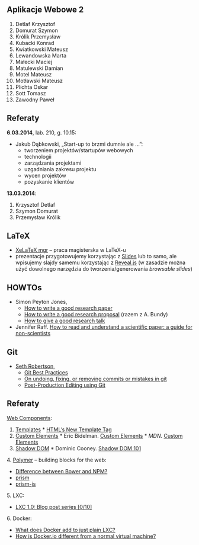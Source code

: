 ## Aplikacje Webowe 2

1. Detlaf Krzysztof
2. Domurat Szymon
3. Królik Przemysław
4. Kubacki Konrad
5. Kwiatkowski Mateusz
6. Lewandowska Marta
7. Małecki Maciej
8. Matulewski Damian
9. Motel Mateusz
10. Motławski Mateusz
11. Plichta Oskar
12. Sott Tomasz
13. Zawodny Paweł


## Referaty

**6.03.2014**, lab. 210, g. 10.15:

* Jakub Dąbkowski, „Start-up to brzmi dumnie ale …”:
  - tworzeniem projektów/startupów webowych
  * technologii
  * zarządzania projektami
  * uzgadniania zakresu projektu
  * wycen projektów
  * pozyskanie klientów

**13.03.2014**:

1. Krzysztof Detlaf
1. Szymon Domurat
1. Przemysław Królik


## LaTeX

* [XeLaTeX mgr](https://github.com/wbzyl/xelatex-mgr) –
  praca magisterska w LaTeX-u
* prezentacje przygotowujemy korzystając z [Slides](http://slid.es/)
  lub to samo, ale wpisujemy slajdy samemu korzystając z [Reveal.js](http://lab.hakim.se/reveal-js/)
  (w zasadzie można użyć dowolnego narzędzia do tworzenia/generowania
  *browsable slides*)


## HOWTOs

* Simon Peyton Jones,
  - [How to write a good research paper](http://research.microsoft.com/en-us/um/people/simonpj/papers/giving-a-talk/writing-a-paper-slides.pdf)
  - [How to write a good research proposal](http://research.microsoft.com/en-us/um/people/simonpj/papers/Proposal.html)
    (razem z A. Bundy)
  - [How to give a good research talk](http://research.microsoft.com/en-us/um/people/simonpj/papers/giving-a-talk/giving-a-talk-slides.pdf)
* Jennifer Raff.
  [How to read and understand a scientific paper: a guide for non-scientists](http://violentmetaphors.com/2013/08/25/how-to-read-and-understand-a-scientific-paper-2/)


## Git

* [Seth Robertson](http://sethrobertson.github.io/),
  - [Git Best Practices](http://sethrobertson.github.io/GitBestPractices/)
  - [On undoing, fixing, or removing commits or mistakes in git](http://sethrobertson.github.io/GitFixUm/fixup.html)
  - [Post-Production Editing using Git](http://sethrobertson.github.io/GitPostProduction/gpp.html)


## Referaty

[Web Components](http://w3c.github.io/webcomponents/explainer/):
  1. [Templates](http://w3c.github.io/webcomponents/explainer/#template-section)
    * [HTML’s New Template Tag](http://www.html5rocks.com/en/tutorials/webcomponents/template/)
  1. [Custom Elements](http://w3c.github.io/webcomponents/explainer/#custom-element-section)
    * Eric Bidelman. [Custom Elements](http://www.html5rocks.com/en/tutorials/webcomponents/customelements/)
    * *MDN*. [Custom Elements](https://developer.mozilla.org/en-US/Apps/Tools_and_frameworks/Custom_elements)
  1. [Shadow DOM](http://w3c.github.io/webcomponents/explainer/#shadow-dom-section)
    * Dominic Cooney. [Shadow DOM 101](http://www.html5rocks.com/en/tutorials/webcomponents/shadowdom/)

4\. [Polymer](http://www.polymer-project.org/) – building blocks for the web:
  * [Difference between Bower and NPM?](http://stackoverflow.com/questions/18641899/difference-between-bower-and-npm)
  * [prism](http://prismjs.com/)
  * [prism-js](https://github.com/addyosmani/prism-js)

5\. LXC:

* [LXC 1.0: Blog post series [0/10]](https://www.stgraber.org/2013/12/20/lxc-1-0-blog-post-series/)

6\. Docker:

* [What does Docker add to just plain LXC?](http://stackoverflow.com/questions/17989306/what-does-docker-add-to-just-plain-lxc)
* [How is Docker.io different from a normal virtual machine?](http://stackoverflow.com/questions/16047306/how-is-docker-io-different-from-a-normal-virtual-machine)
